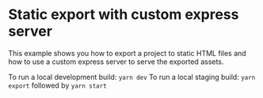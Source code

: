# Static export with custom express server

This example shows you how to export a project to static HTML files and how to use a custom express server to serve the exported assets.

To run a local development build: `yarn dev`
To run a local staging build: `yarn export` followed by `yarn start`
